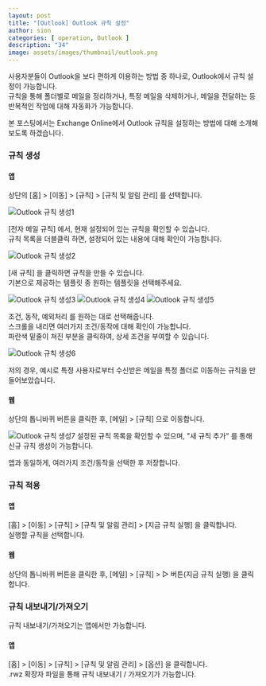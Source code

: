 ```yaml
---
layout: post
title: "[Outlook] Outlook 규칙 설정"
author: sion
categories: [ operation, Outlook ]
description: "34"
image: assets/images/thumbnail/outlook.png
---
```


사용자분들이 Outlook을 보다 편하게 이용하는 방법 중 하나로, Outlook에서 규칙 설정이 가능합니다.  
규칙을 통해 폴더별로 메일을 정리하거나, 특정 메일을 삭제하거나, 메일을 전달하는 등 반복적인 작업에 대해 자동화가 가능합니다.  

본 포스팅에서는 Exchange Online에서 Outlook 규칙을 설정하는 방법에 대해 소개해보도록 하겠습니다.  


### 규칙 생성

#### 앱

상단의 [홈] > [이동] > [규칙] > [규칙 및 알림 관리] 를 선택합니다.  

<img src="{{site.baseurl}}/assets/images/34/1.PNG" title="Outlook 규칙 생성1">

[전자 메일 규칙] 에서, 현재 설정되어 있는 규칙을 확인할 수 있습니다.  
규칙 목록을 더블클릭 하면, 설정되어 있는 내용에 대해 확인이 가능합니다.  

<img src="{{site.baseurl}}/assets/images/34/2.PNG" title="Outlook 규칙 생성2">

[새 규칙] 을 클릭하면 규칙을 만들 수 있습니다.  
기본으로 제공하는 템플릿 중 원하는 템플릿을 선택해주세요.   

<img src="{{site.baseurl}}/assets/images/34/3.PNG" title="Outlook 규칙 생성3">
<img src="{{site.baseurl}}/assets/images/34/4.PNG" title="Outlook 규칙 생성4">
<img src="{{site.baseurl}}/assets/images/34/5.PNG" title="Outlook 규칙 생성5">

조건, 동작, 예외처리 를 원하는 대로 선택해줍니다.  
스크롤을 내리면 여러가지 조건/동작에 대해 확인이 가능합니다.  
파란색 밑줄이 쳐진 부분을 클릭하여, 상세 조건을 부여할 수 있습니다.  

<img src="{{site.baseurl}}/assets/images/34/6.PNG" title="Outlook 규칙 생성6">

저의 경우, 예시로 특정 사용자로부터 수신받은 메일을 특정 폴더로 이동하는 규칙을 만들어보았습니다.  

#### 웹

상단의 톱니바퀴 버튼을 클릭한 후, [메일] > [규칙] 으로 이동합니다.  

<img src="{{site.baseurl}}/assets/images/34/7.PNG" title="Outlook 규칙 생성7">
설정된 규칙 목록을 확인할 수 있으며, "새 규칙 추가" 를 통해 신규 규칙 생성이 가능합니다.  

앱과 동일하게, 여러가지 조건/동작을 선택한 후 저장합니다.  


### 규칙 적용

#### 앱

[홈] > [이동] > [규칙] > [규칙 및 알림 관리] > [지금 규칙 실행] 을 클릭합니다.  
실행할 규칙을 선택합니다.  

#### 웹

상단의 톱니바퀴 버튼을 클릭한 후, [메일] > [규칙] > ▷ 버튼(지금 규칙 실행) 을 클릭합니다.  


### 규칙 내보내기/가져오기

규칙 내보내기/가져오기는 앱에서만 가능합니다.  

#### 앱

[홈] > [이동] > [규칙] > [규칙 및 알림 관리] > [옵션] 을 클릭합니다.  
.rwz 확장자 파일을 통해 규칙 내보내기 / 가져오기가 가능합니다.  

